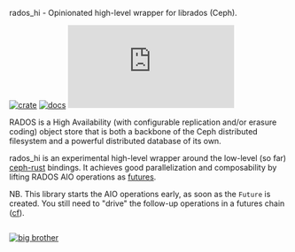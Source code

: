 rados_hi - Opinionated high-level wrapper for librados (Ceph).

[![crate](https://img.shields.io/crates/v/rados_hi.svg)](https://crates.io/crates/rados_hi)
[![docs](https://docs.rs/rados_hi/badge.svg)](https://docs.rs/rados_hi/)
![](https://tokei.rs/b1/github/ArtemGr/rados.hi.rs)

RADOS is a High Availability (with configurable replication and/or erasure coding) object store that is both a backbone of the Ceph distributed filesystem and a powerful distributed database of its own.

rados_hi is an experimental high-level wrapper around the low-level (so far) [ceph-rust](https://github.com/ceph/ceph-rust) bindings. It achieves good parallelization and composability by lifting RADOS AIO operations as [futures](https://github.com/alexcrichton/futures-rs).

NB. This library starts the AIO operations early, as soon as the `Future` is created.
You still need to "drive" the follow-up operations in a futures chain ([cf](https://www.reddit.com/r/rust/comments/5lf7p3/are_futures_lazy/dbverw5/)).

```
```
[![big brother](https://ga-beacon.appspot.com/UA-83241762-2/README)](https://github.com/igrigorik/ga-beacon)
